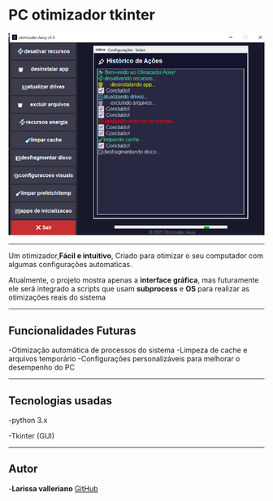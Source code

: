 # PC otimizador tkinter

![Screenshot](meu_app/main/img/fundo1.png)

---------
Um otimizador,**Fácil e intuitivo**,
Criado para otimizar o seu computador com algumas configurações automaticas.

Atualmente, o projeto mostra apenas a **interface gráfica**, mas futuramente ele
será integrado a scripts que usam **subprocess** e **OS** para realizar as 
otimizações reais do sistema


------
## Funcionalidades Futuras
-Otimização automática de processos do sistema
-Limpeza de cache e arquivos temporário
-Configurações personalizáveis para melhorar o desempenho do PC

-------

## Tecnologias usadas
-python 3.x

-Tkinter (GUI)

--------
## Autor
-**Larissa valleriano**
[GitHub](https://github.com/lari-pnj)